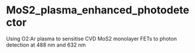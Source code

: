 # MoS2_plasma_enhanced_photodetector
Using O2:Ar plasma to sensitise CVD MoS2 monolayer FETs to photon detection at 488 nm and 632 nm
